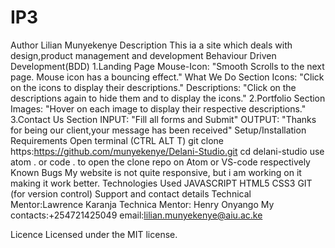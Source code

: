 # IP3
Author
Lilian Munyekenye
Description
This ia a site which deals with design,product management and development
Behaviour Driven Development(BDD)
1.Landing Page
Mouse-Icon: "Smooth Scrolls to the next page. Mouse icon has a bouncing effect." What We Do Section
Icons: "Click on the icons to display their descriptions." Descriptions: "Click on the descriptions again to hide them and to display the icons."
2.Portfolio Section
Images: "Hover on each image to display their respective descriptions."
3.Contact Us Section
INPUT: "Fill all forms and Submit" OUTPUT: "Thanks for being our client,your message has been received"
Setup/Installation Requirements
Open terminal (CTRL ALT T)
git clone https:https://github.com/munyekenye/Delani-Studio.git
cd delani-studio
use atom . or code . to open the clone repo on Atom or VS-code respectively
Known Bugs
My website is not quite responsive, but i am working on it making it work better.
Technologies Used
JAVASCRIPT
HTML5
CSS3
GIT (for version control)
Support and contact details
Technical Mentor:Lawrence Karanja
Technica Mentor: Henry Onyango
My contacts:+254721425049
email:lilian.munyekenye@aiu.ac.ke

Licence
Licensed under the MIT license.